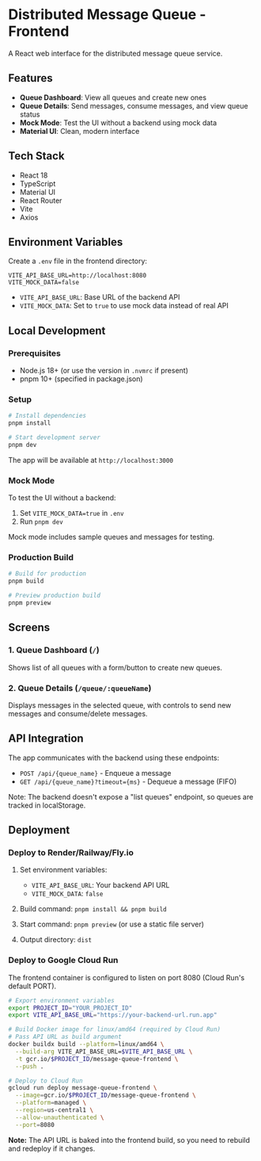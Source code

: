 # Distributed Message Queue - Frontend

A React web interface for the distributed message queue service.

## Features

- **Queue Dashboard**: View all queues and create new ones
- **Queue Details**: Send messages, consume messages, and view queue status
- **Mock Mode**: Test the UI without a backend using mock data
- **Material UI**: Clean, modern interface

## Tech Stack

- React 18
- TypeScript
- Material UI
- React Router
- Vite
- Axios

## Environment Variables

Create a `.env` file in the frontend directory:

```env
VITE_API_BASE_URL=http://localhost:8080
VITE_MOCK_DATA=false
```

- `VITE_API_BASE_URL`: Base URL of the backend API
- `VITE_MOCK_DATA`: Set to `true` to use mock data instead of real API

## Local Development

### Prerequisites

- Node.js 18+ (or use the version in `.nvmrc` if present)
- pnpm 10+ (specified in package.json)

### Setup

```bash
# Install dependencies
pnpm install

# Start development server
pnpm dev
```

The app will be available at `http://localhost:3000`

### Mock Mode

To test the UI without a backend:

1. Set `VITE_MOCK_DATA=true` in `.env`
2. Run `pnpm dev`

Mock mode includes sample queues and messages for testing.

### Production Build

```bash
# Build for production
pnpm build

# Preview production build
pnpm preview
```

## Screens

### 1. Queue Dashboard (`/`)

Shows list of all queues with a form/button to create new queues.

### 2. Queue Details (`/queue/:queueName`)

Displays messages in the selected queue, with controls to send new messages and consume/delete messages.

## API Integration

The app communicates with the backend using these endpoints:

- `POST /api/{queue_name}` - Enqueue a message
- `GET /api/{queue_name}?timeout={ms}` - Dequeue a message (FIFO)

Note: The backend doesn't expose a "list queues" endpoint, so queues are tracked in localStorage.

## Deployment

### Deploy to Render/Railway/Fly.io

1. Set environment variables:

   - `VITE_API_BASE_URL`: Your backend API URL
   - `VITE_MOCK_DATA`: `false`

2. Build command: `pnpm install && pnpm build`

3. Start command: `pnpm preview` (or use a static file server)

4. Output directory: `dist`

### Deploy to Google Cloud Run

The frontend container is configured to listen on port 8080 (Cloud Run's default PORT).

```bash
# Export environment variables
export PROJECT_ID="YOUR_PROJECT_ID"
export VITE_API_BASE_URL="https://your-backend-url.run.app"

# Build Docker image for linux/amd64 (required by Cloud Run)
# Pass API URL as build argument
docker buildx build --platform=linux/amd64 \
  --build-arg VITE_API_BASE_URL=$VITE_API_BASE_URL \
  -t gcr.io/$PROJECT_ID/message-queue-frontend \
  --push .

# Deploy to Cloud Run
gcloud run deploy message-queue-frontend \
  --image=gcr.io/$PROJECT_ID/message-queue-frontend \
  --platform=managed \
  --region=us-central1 \
  --allow-unauthenticated \
  --port=8080
```

**Note:** The API URL is baked into the frontend build, so you need to rebuild and redeploy if it changes.
